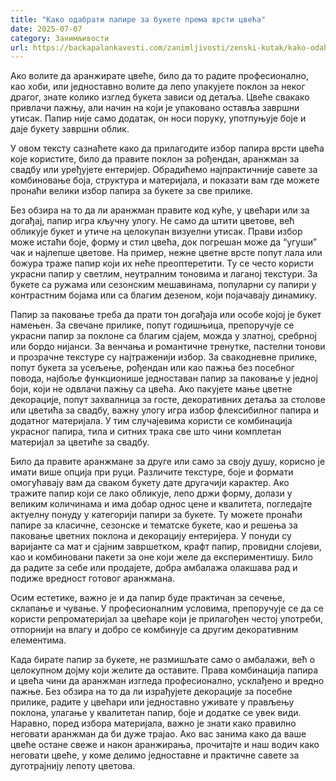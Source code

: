 ```yaml
---
title: "Како одабрати папире за букете према врсти цвећа"
date: 2025-07-07
category: Занимљивости
url: https://backapalankavesti.com/zanimljivosti/zenski-kutak/kako-odabrati-papire-za-bukete-prema-vrsti-cveca/
---
```


Ако волите да аранжирате цвеће, било да то радите професионално, као хоби, или једноставно волите да лепо упакујете поклон за неког драгог, знате колико изглед букета зависи од детаља. Цвеће свакако привлачи пажњу, али начин на који је упаковано оставља завршни утисак. Папир није само додатак, он носи поруку, употпуњује боје и даје букету завршни облик.

У овом тексту сазнаћете како да прилагодите избор папира врсти цвећа које користите, било да правите поклон за рођендан, аранжман за свадбу или уређујете ентеријер. Обрадићемо најпрактичније савете за комбиновање боја, структура и материјала, и показати вам где можете пронаћи велики избор папира за букете за све прилике.

Без обзира на то да ли аранжман правите код куће, у цвећари или за догађај, папир игра кључну улогу. Не само да штити цветове, већ обликује букет и утиче на целокупан визуелни утисак. Прави избор може истаћи боје, форму и стил цвећа, док погрешан може да “угуши” чак и најлепше цветове.
На пример, нежне цветне врсте попут лала или божура траже папир који их неће преоптеретити. Ту се често користи украсни папир у светлим, неутралним тоновима и лаганој текстури. За букете са ружама или сезонским мешавинама, популарни су папири у контрастним бојама или са благим дезеном, који појачавају динамику.

Папир за паковање треба да прати тон догађаја или особе којој је букет намењен. За свечане прилике, попут годишњица, препоручује се украсни папир за поклоне са благим сјајем, можда у златној, сребрној или бордо нијанси. За венчања и романтичне тренутке, пастелни тонови и прозрачне текстуре су најтраженији избор.
За свакодневне прилике, попут букета за усељење, рођендан или као пажња без посебног повода, најбоље функционише једноставан папир за паковање у једној боји, који не одвлачи пажњу са цвећа.
Ако пакујете мање цветне декорације, попут захвалница за госте, декоративних детаља за столове или цветића за свадбу, важну улогу игра избор флексибилног папира и додатног материјала. У тим случајевима користи се комбинација украсног папира, тила и ситних трака све што чини комплетан материјал за цветиће за свадбу.

Било да правите аранжмане за друге или само за своју душу, корисно је имати више опција при руци. Различите текстуре, боје и формати омогућавају вам да сваком букету дате другачији карактер.
Ако тражите папир који се лако обликује, лепо држи форму, долази у великим количинама и има добар однос цене и квалитета, погледајте актуелну понуду у категорији папири за букете. Ту можете пронаћи папире за класичне, сезонске и тематске букете, као и решења за паковање цветних поклона и декорацију ентеријера.
У понуди су варијанте са мат и сјајним завршетком, крафт папир, провидни слојеви, као и комбиновани пакети за оне који желе да експериментишу. Било да радите за себе или продајете, добра амбалажа олакшава рад и подиже вредност готовог аранжмана.

Осим естетике, важно је и да папир буде практичан за сечење, склапање и чување. У професионалним условима, препоручује се да се користи репроматеријал за цвећаре који је прилагођен честој употреби, отпорнији на влагу и добро се комбинује са другим декоративним елементима.

Када бирате папир за букете, не размишљате само о амбалажи, већ о целокупном дојму који желите да оставите. Права комбинација папира и цвећа чини да аранжман изгледа професионално, усклађено и вредно пажње. Без обзира на то да ли израђујете декорације за посебне прилике, радите у цвећари или једноставно уживате у прављењу поклона, улагање у квалитетан папир, боје и додатке се увек види. Наравно, поред избора материјала, важно је знати како правилно неговати аранжман да би дуже трајао. Ако вас занима како да ваше цвеће остане свеже и након аранжирања, прочитајте и наш водич како неговати цвеће, у коме делимо једноставне и практичне савете за дуготрајнију лепоту цветова.
